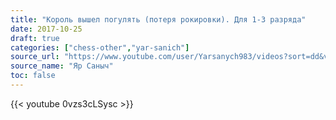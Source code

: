 ```yaml
---
title: "Король вышел погулять (потеря рокировки). Для 1-3 разряда"
date: 2017-10-25
draft: true
categories: ["chess-other","yar-sanich"]
source_url: "https://www.youtube.com/user/Yarsanych983/videos?sort=dd&view=0&flow=grid"
source_name: "Яр Саныч"
toc: false
---
```


<!--more-->
<div class="container">
  <div class="row">
    <div class="col-12">
      {{< youtube 0vzs3cLSysc >}}
    </div>
  </div>
</div>

